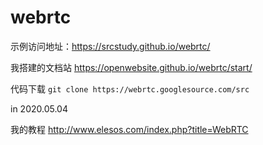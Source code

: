# webrtc


示例访问地址：https://srcstudy.github.io/webrtc/

我搭建的文档站 https://openwebsite.github.io/webrtc/start/

代码下载
`git clone https://webrtc.googlesource.com/src`

in 2020.05.04



我的教程 http://www.elesos.com/index.php?title=WebRTC